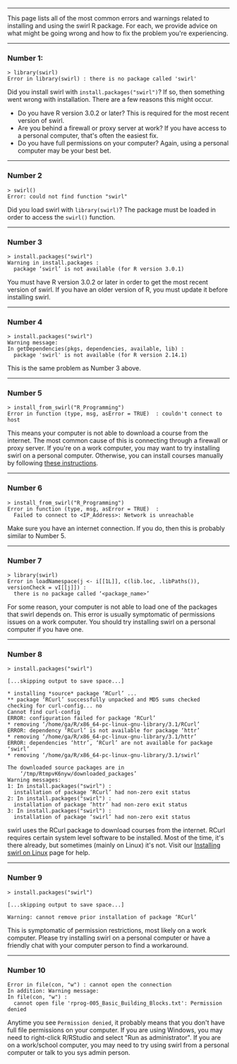 ***

This page lists all of the most common errors and warnings related to installing and using the swirl R package. For each, we provide advice on what might be going wrong and how to fix the problem you're experiencing.

***

### Number 1:

```
> library(swirl)
Error in library(swirl) : there is no package called 'swirl'
```

Did you install swirl with `install.packages("swirl")`? If so, then something went wrong with installation. There are a few reasons this might occur. 

* Do you have R version 3.0.2 or later? This is required for the most recent version of swirl.
* Are you behind a firewall or proxy server at work? If you have access to a personal computer, that's often the easiest fix.
* Do you have full permissions on your computer? Again, using a personal computer may be your best bet.

***

### Number 2

```
> swirl()
Error: could not find function "swirl"
```

Did you load swirl with `library(swirl)`? The package must be loaded in order to access the `swirl()` function.

***

### Number 3

```
> install.packages("swirl")
Warning in install.packages :
  package ‘swirl’ is not available (for R version 3.0.1)
```

You must have R version 3.0.2 or later in order to get the most recent version of swirl. If you have an older version of R, you must update it before installing swirl.

***

### Number 4

```
> install.packages("swirl")
Warning message:
In getDependencies(pkgs, dependencies, available, lib) :
  package 'swirl' is not available (for R version 2.14.1)
```

This is the same problem as Number 3 above.

***

### Number 5

```
> install_from_swirl("R_Programming")
Error in function (type, msg, asError = TRUE)  : couldn't connect to host
```

This means your computer is not able to download a course from the internet. The most common cause of this is connecting through a firewall or proxy server. If you're on a work computer, you may want to try installing swirl on a personal computer. Otherwise, you can install courses manually by following [these instructions](https://github.com/swirldev/swirl_courses#install-and-run-a-course-manually).

***

### Number 6

```
> install_from_swirl("R_Programming")
Error in function (type, msg, asError = TRUE)  : 
  Failed to connect to <IP_Address>: Network is unreachable
```

Make sure you have an internet connection. If you do, then this is probably similar to Number 5.

***

### Number 7

```
> library(swirl)
Error in loadNamespace(j <- i[[1L]], c(lib.loc, .libPaths()), versionCheck = vI[[j]]) : 
  there is no package called ‘<package_name>’
```

For some reason, your computer is not able to load one of the packages that swirl depends on. This error is usually symptomatic of permissions issues on a work computer. You should try installing swirl on a personal computer if you have one.

***

### Number 8

```
> install.packages("swirl")

[...skipping output to save space...]

* installing *source* package ‘RCurl’ ...
** package ‘RCurl’ successfully unpacked and MD5 sums checked
checking for curl-config... no
Cannot find curl-config
ERROR: configuration failed for package ‘RCurl’
* removing ‘/home/ga/R/x86_64-pc-linux-gnu-library/3.1/RCurl’
ERROR: dependency ‘RCurl’ is not available for package ‘httr’
* removing ‘/home/ga/R/x86_64-pc-linux-gnu-library/3.1/httr’
ERROR: dependencies ‘httr’, ‘RCurl’ are not available for package ‘swirl’
* removing ‘/home/ga/R/x86_64-pc-linux-gnu-library/3.1/swirl’

The downloaded source packages are in
    ‘/tmp/RtmpvK6nyw/downloaded_packages’
Warning messages:
1: In install.packages("swirl") :
  installation of package ‘RCurl’ had non-zero exit status
2: In install.packages("swirl") :
  installation of package ‘httr’ had non-zero exit status
3: In install.packages("swirl") :
  installation of package ‘swirl’ had non-zero exit status
```

swirl uses the RCurl package to download courses from the internet. RCurl requires certain system level software to be installed. Most of the time, it's there already, but sometimes (mainly on Linux) it's not. Visit our [Installing swirl on Linux](https://github.com/swirldev/swirl/wiki/Installing-swirl-on-Linux) page for help.

***

### Number 9

```
> install.packages("swirl")

[...skipping output to save space...]

Warning: cannot remove prior installation of package ‘RCurl’
```

This is symptomatic of permission restrictions, most likely on a work computer. Please try installing swirl on a personal computer or have a friendly chat with your computer person to find a workaround.

***

### Number 10

```
Error in file(con, "w") : cannot open the connection
In addition: Warning message:
In file(con, "w") :
  cannot open file 'rprog-005_Basic_Building_Blocks.txt': Permission denied
```

Anytime you see `Permission denied`, it probably means that you don't have full file permissions on your computer. If you are using Windows, you may need to right-click R/RStudio and select "Run as administrator". If you are on a work/school computer, you may need to try using swirl from a personal computer or talk to you sys admin person.